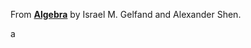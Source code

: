 From [**Algebra**](https://smile.amazon.com/Algebra-Israel-M-Gelfand/dp/0817636773/?sa-no-redirect=1) by Israel M. Gelfand and Alexander Shen. 

a

